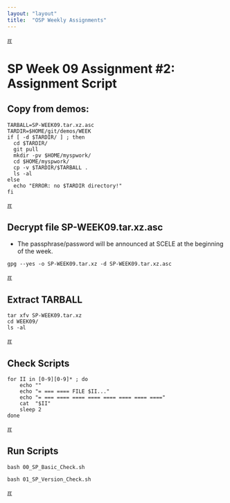 ```yaml
---
layout: "layout"
title:  "OSP Weekly Assignments"
---
```


[&#x213C;](#idxXXX)<br id="idx000">
# SP Week 09 Assignment #2: Assignment Script

## Copy from demos:

```
TARBALL=SP-WEEK09.tar.xz.asc
TARDIR=$HOME/git/demos/WEEK
if [ -d $TARDIR/ ] ; then
  cd $TARDIR/
  git pull
  mkdir -pv $HOME/myspwork/
  cd $HOME/myspwork/
  cp -v $TARDIR/$TARBALL .
  ls -al
else
  echo "ERROR: no $TARDIR directory!"
fi

```

[&#x213C;](#)<br id="idx001">
## Decrypt file SP-WEEK09.tar.xz.asc

* The passphrase/password will be announced at SCELE at the beginning of the week.

```
gpg --yes -o SP-WEEK09.tar.xz -d SP-WEEK09.tar.xz.asc

```

[&#x213C;](#)<br id="idx002">
## Extract TARBALL
```
tar xfv SP-WEEK09.tar.xz
cd WEEK09/
ls -al

```

[&#x213C;](#)<br id="idx003">
## Check Scripts
```
for II in [0-9][0-9]* ; do
    echo ""
    echo "= === ==== FILE $II..."
    echo "= === ==== ==== ==== ==== ==== ==== ===="
    cat  "$II"
    sleep 2
done

```

[&#x213C;](#)<br id="idx005">
## Run Scripts

```
bash 00_SP_Basic_Check.sh

bash 01_SP_Version_Check.sh

```

[&#x213C;](#)<br id="idxXXX"><br>

